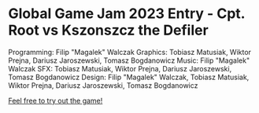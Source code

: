 # Global Game Jam 2023 Entry - Cpt. Root vs Kszonszcz the Defiler

Programming: Filip "Magalek" Walczak
Graphics: Tobiasz Matusiak, Wiktor Prejna, Dariusz Jaroszewski, Tomasz Bogdanowicz
Music: Filip "Magalek" Walczak
SFX: Tobiasz Matusiak, Wiktor Prejna, Dariusz Jaroszewski, Tomasz Bogdanowicz
Design: Filip "Magalek" Walczak, Tobiasz Matusiak, Wiktor Prejna, Dariusz Jaroszewski, Tomasz Bogdanowicz

[Feel free to try out the game!](https://v3.globalgamejam.org/2023/games/kszonszcz-0)
